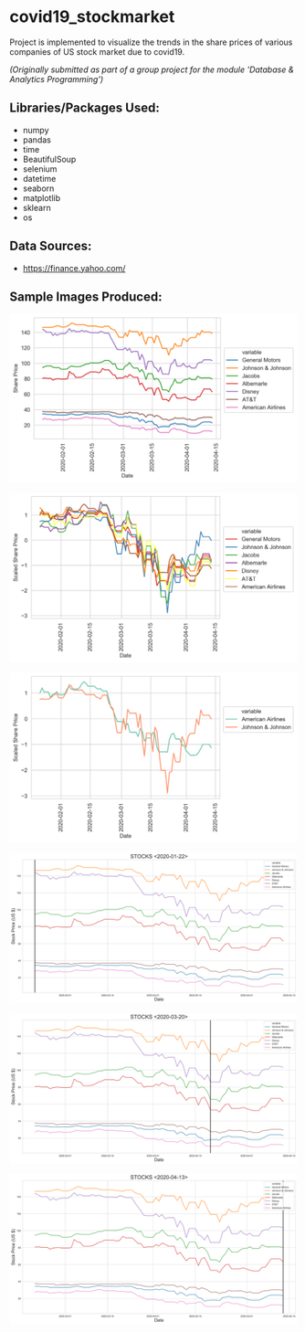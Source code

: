 # covid19_stockmarket
Project is implemented to visualize the trends in the share prices of various companies of US stock market due to covid19.

*(Originally submitted as part of a group project for the module 'Database & Analytics Programming')*


## Libraries/Packages Used:
* numpy
* pandas
* time
* BeautifulSoup
* selenium
* datetime
* seaborn
* matplotlib
* sklearn
* os


## Data Sources:
* <https://finance.yahoo.com/>


## Sample Images Produced:
![alt text](https://github.com/VKT1907/covid19_stockmarket/blob/master/visualizations/StockMarket_AllCompanies.png "Share Prices of All the Companies")

![alt text](https://github.com/VKT1907/covid19_stockmarket/blob/master/visualizations/StockMarket_Scaled_AllCompanies.png "Scaled Share Prices of All the Companies")

![alt text](https://github.com/VKT1907/covid19_stockmarket/blob/master/visualizations/StockMarket_Scaled_AAJohn.png "Comparing Shares of Johnson & Johson with American Airlines")

![alt_text](https://github.com/VKT1907/covid19_stockmarket/blob/master/test_images/Stock_0000.png "Test Image of Share Prices on 22nd January 2020")

![alt_text](https://github.com/VKT1907/covid19_stockmarket/blob/master/test_images/Stock_0002.png "Test Image of Share Prices on 20th March 2020")

![alt_text](https://github.com/VKT1907/covid19_stockmarket/blob/master/test_images/Stock_0003.png "Test Image of Share Prices on 13th April 2020")
